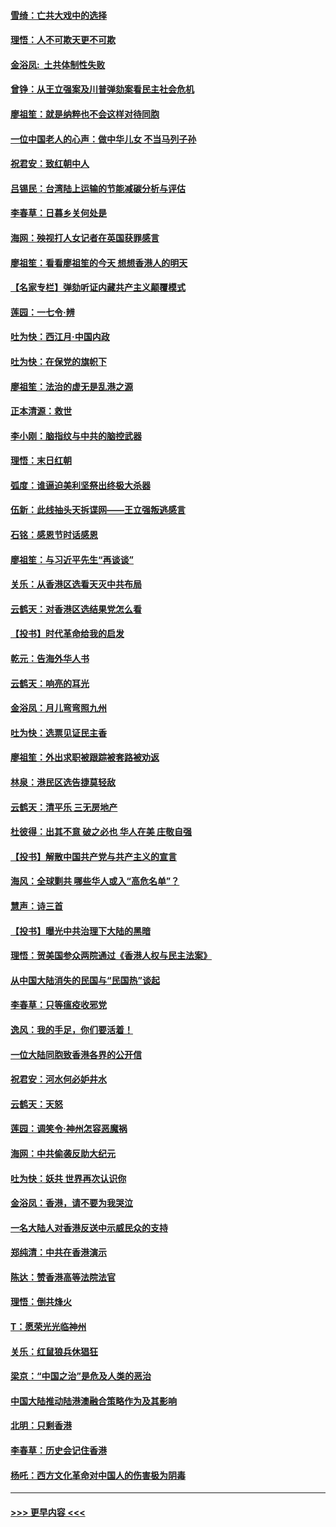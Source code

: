 #### [雪绮：亡共大戏中的选择](../pages/nsc993/n11699922.md?t=12042344) 
#### [理悟：人不可欺天更不可欺](../pages/nsc993/n11699657.md?t=12042344) 
#### [金浴凤:  土共体制性失败](../pages/nsc993/n11699361.md?t=12042344) 
#### [曾铮：从王立强案及川普弹劾案看民主社会危机](../pages/nsc993/n11699318.md?t=12042344) 
#### [廖祖笙：就是纳粹也不会这样对待同胞](../pages/nsc993/n11697658.md?t=12042344) 
#### [一位中国老人的心声：做中华儿女 不当马列子孙](../pages/nsc993/n11697525.md?t=12042344) 
#### [祝君安：致红朝中人](../pages/nsc993/n11697518.md?t=12042344) 
#### [吕锡民：台湾陆上运输的节能减碳分析与评估](../pages/nsc993/n11694983.md?t=12042344) 
#### [李春草：日暮乡关何处是](../pages/nsc993/n11694805.md?t=12042344) 
#### [海网：殃视打人女记者在英国获罪感言](../pages/nsc993/n11693832.md?t=12042344) 
#### [廖祖笙：看看廖祖笙的今天 想想香港人的明天](../pages/nsc993/n11693707.md?t=12042344) 
#### [【名家专栏】弹劾听证内藏共产主义颠覆模式](../pages/nsc993/n11693563.md?t=12042344) 
#### [莲园：一七令‧辨](../pages/nsc993/n11692558.md?t=12042344) 
#### [吐为快：西江月·中国内政](../pages/nsc993/n11692071.md?t=12042344) 
#### [吐为快：在保党的旗帜下](../pages/nsc993/n11691188.md?t=12042344) 
#### [廖祖笙：法治的虚无是乱港之源](../pages/nsc993/n11690605.md?t=12042344) 
#### [正本清源：救世](../pages/nsc993/n11689134.md?t=12042344) 
#### [李小刚：脑指纹与中共的脑控武器](../pages/nsc993/n11688900.md?t=12042344) 
#### [理悟：末日红朝](../pages/nsc993/n11688829.md?t=12042344) 
#### [弧度：谁逼迫美利坚祭出终极大杀器](../pages/nsc993/n11688735.md?t=12042344) 
#### [伍新：此线抽头天拆谍网——王立强叛逃感言](../pages/nsc993/n11687981.md?t=12042344) 
#### [石铭：感恩节时话感恩](../pages/nsc993/n11687568.md?t=12042344) 
#### [廖祖笙：与习近平先生“再谈谈”](../pages/nsc993/n11687005.md?t=12042344) 
#### [关乐：从香港区选看天灭中共布局](../pages/nsc993/n11686647.md?t=12042344) 
#### [云鹤天：对香港区选结果党怎么看](../pages/nsc993/n11686216.md?t=12042344) 
#### [【投书】时代革命给我的启发](../pages/nsc993/n11684287.md?t=12042344) 
#### [乾元：告海外华人书](../pages/nsc993/n11684044.md?t=12042344) 
#### [云鹤天：响亮的耳光](../pages/nsc993/n11684254.md?t=12042344) 
#### [金浴凤：月儿弯弯照九州](../pages/nsc993/n11684231.md?t=12042344) 
#### [吐为快：选票见证民主香](../pages/nsc993/n11684206.md?t=12042344) 
#### [廖祖笙：外出求职被跟踪被套路被劝返](../pages/nsc993/n11683874.md?t=12042344) 
#### [林泉：港民区选告捷莫轻敌](../pages/nsc993/n11683930.md?t=12042344) 
#### [云鹤天：清平乐 三无房地产](../pages/nsc993/n11681521.md?t=12042344) 
#### [杜彼得：出其不意 破之必也 华人在美 庄敬自强](../pages/nsc993/n11679554.md?t=12042344) 
#### [【投书】解散中国共产党与共产主义的宣言](../pages/nsc993/n11679177.md?t=12042344) 
#### [海风：全球剿共 哪些华人或入“高危名单”？](../pages/nsc993/n11678617.md?t=12042344) 
#### [慧声：诗三首](../pages/nsc993/n11678848.md?t=12042344) 
#### [【投书】曝光中共治理下大陆的黑暗](../pages/nsc993/n11678674.md?t=12042344) 
#### [理悟：贺美国参众两院通过《香港人权与民主法案》](../pages/nsc993/n11678104.md?t=12042344) 
#### [从中国大陆消失的民国与“民国热”谈起](../pages/nsc993/n11678075.md?t=12042344) 
#### [李春草：只等瘟疫收邪党](../pages/nsc993/n11677308.md?t=12042344) 
#### [逸风：我的手足，你们要活着！](../pages/nsc993/n11676352.md?t=12042344) 
#### [一位大陆同胞致香港各界的公开信](../pages/nsc993/n11675761.md?t=12042344) 
#### [祝君安：河水何必妒井水](../pages/nsc993/n11675746.md?t=12042344) 
#### [云鹤天：天怒](../pages/nsc993/n11675718.md?t=12042344) 
#### [莲园：调笑令‧神州怎容恶魔祸](../pages/nsc993/n11675648.md?t=12042344) 
#### [海网：中共偷袭反助大纪元](../pages/nsc993/n11673515.md?t=12042344) 
#### [吐为快：妖共 世界再次认识你](../pages/nsc993/n11673506.md?t=12042344) 
#### [金浴凤：香港，请不要为我哭泣](../pages/nsc993/n11673248.md?t=12042344) 
#### [一名大陆人对香港反送中示威民众的支持](../pages/nsc993/n11672615.md?t=12042344) 
#### [郑纯清：中共在香港演示](../pages/nsc993/n11670539.md?t=12042344) 
#### [陈达：赞香港高等法院法官](../pages/nsc993/n11669542.md?t=12042344) 
#### [理悟：倒共烽火](../pages/nsc993/n11668844.md?t=12042344) 
#### [T：愿荣光光临神州](../pages/nsc993/n11668421.md?t=12042344) 
#### [关乐：红鼠狼兵休猖狂](../pages/nsc993/n11668378.md?t=12042344) 
#### [梁京：“中国之治”是危及人类的恶治](../pages/nsc993/n11668328.md?t=12042344) 
#### [中国大陆推动陆港澳融合策略作为及其影响](../pages/nsc993/n11668157.md?t=12042344) 
#### [北明：只剩香港](../pages/nsc993/n11668002.md?t=12042344) 
#### [李春草：历史会记住香港](../pages/nsc993/n11667927.md?t=12042344) 
#### [杨吒：西方文化革命对中国人的伤害极为阴毒](../pages/nsc993/n11664521.md?t=12042344) 

----
#### [ >>> 更早内容 <<< ](../indexes/nsc993-earlier.md)
